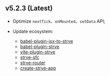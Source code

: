 ## v5.2.3 (Latest)

- Optimize `nextTick`、`onMounted`、`setData` API;

- Update ecosystem:

  - [babel-plugin-jsx-to-strve](https://www.npmjs.com/package/babel-plugin-jsx-to-strve)
  - [babel-plugin-strve](https://www.npmjs.com/package/babel-plugin-strve)
  - [vite-plugin-strve](https://www.npmjs.com/package/vite-plugin-strve)
  - [strve-sfc](https://www.npmjs.com/package/strve-sfc)
  - [strve-router](https://www.npmjs.com/package/strve-router)
  - [create-strve-app](https://www.npmjs.com/package/create-strve-app)
